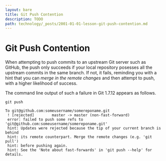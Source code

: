 ```yaml
---
layout: bare
title: Git Push Contention
description: TODO
path: technology/_posts/2001-01-01-lesson-git-push-contention.md
---
```


# Git Push Contention

When attempting to push commits to an upstream Git server such as GitHub, the push only succeeds if your local repository posesses all the upstream commits in the same branch. If not, it fails, reminding you with a hint that you can _merge in the remote changes_ and then attempt to push, with a higher likelihood of success.

The command line output of such a failure in Git 1.7.12 appears as follows. 

	git push

	To git@github.com:someusername/somereponame.git
	 ! [rejected]        master -> master (non-fast-forward)
	 error: failed to push some refs to 'git@github.com:someusername/somereponame.git'
	 hint: Updates were rejected because the tip of your current branch is behind
	 hint: its remote counterpart. Merge the remote changes (e.g. 'git pull')
	 hint: before pushing again.
	 hint: See the 'Note about fast-forwards' in 'git push --help' for details.
